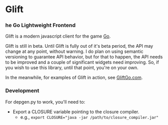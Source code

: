 Glift
=====

### he Go Lightweight Frontend

Glift is a modern javascript client for the game
[Go](http://en.wikipedia.org/wiki/Go_(game)).

Glift is still in beta.  Until Glift is fully out of it's beta period, the API
may change at any point, without warning.  I do plan on using semantic
versioning to guarantee API behavior, but for that to happen, the API needs to
be improved and a couple of significant widgets need improving.  So, if you wish
to use this library, until that point, you're on your own.

In the meanwhile, for examples of Glift in action, see
[GliftGo.com](http://www.gliftgo.com).

### Development

For depgen.py to work, you'll need to:
  - Export a CLOSURE variable pointing to the closure compiler.
    - e.g., `export CLOSURE="java -jar /path/to/closure_compiler.jar"`
